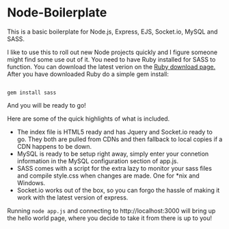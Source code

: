 Node-Boilerplate
================

This is a basic boilerplate for Node.js, Express, EJS, Socket.io, MySQL and SASS.

I like to use this to roll out new Node projects quickly and I figure someone might find some use out of it. 
You need to have Ruby installed for SASS to function. You can download the latest verion on the <a href="http://www.ruby-lang.org/en/downloads/">Ruby download page.</a>
After you have downloaded Ruby do a simple gem install:

<code>
gem install sass
</code>

And you will be ready to go!

Here are some of the quick highlights of what is included.

<ul>
	<li>The index file is HTML5 ready and has Jquery and Socket.io ready to go. They both are pulled from CDNs and then fallback to local copies if a CDN happens to be down.</li>
	<li>MySQL is ready to be setup right away, simply enter your connetion information in the MySQL configuration section of app.js.</li>
	<li>SASS comes with a script for the extra lazy to monitor your sass files and compile style.css when changes are made. One for *nix and Windows.</li>
	<li>Socket.io works out of the box, so you can forgo the hassle of making it work with the latest version of express.</li>
</ul>

Running <code>node app.js</code> and connecting to http://localhost:3000 will bring up the hello world page, where you decide to take it from there is up to you!
